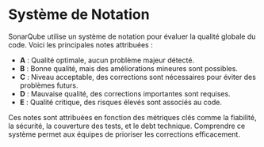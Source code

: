 # Système de Notation

SonarQube utilise un système de notation pour évaluer la qualité globale du code. Voici les principales notes attribuées :

- **A** : Qualité optimale, aucun problème majeur détecté.
- **B** : Bonne qualité, mais des améliorations mineures sont possibles.
- **C** : Niveau acceptable, des corrections sont nécessaires pour éviter des problèmes futurs.
- **D** : Mauvaise qualité, des corrections importantes sont requises.
- **E** : Qualité critique, des risques élevés sont associés au code.

Ces notes sont attribuées en fonction des métriques clés comme la fiabilité, la sécurité, la couverture des tests, et le debt technique. Comprendre ce système permet aux équipes de prioriser les corrections efficacement.

